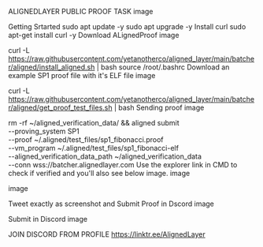ALIGNEDLAYER PUBLIC PROOF TASK
image

Getting Srtarted
sudo apt update -y
sudo apt upgrade -y
Install curl
sudo apt-get install curl -y
Download ALignedProof
image

curl -L https://raw.githubusercontent.com/yetanotherco/aligned_layer/main/batcher/aligned/install_aligned.sh | bash
source /root/.bashrc
Download an example SP1 proof file with it's ELF file
image

curl -L https://raw.githubusercontent.com/yetanotherco/aligned_layer/main/batcher/aligned/get_proof_test_files.sh | bash
Sending proof
image

rm -rf ~/aligned_verification_data/ &&
aligned submit \
--proving_system SP1 \
--proof ~/.aligned/test_files/sp1_fibonacci.proof \
--vm_program ~/.aligned/test_files/sp1_fibonacci-elf \
--aligned_verification_data_path ~/aligned_verification_data \
--conn wss://batcher.alignedlayer.com
Use the explorer link in CMD to check if verified and you'll also see below image. image

image

Tweet exactly as screenshot and Submit Proof in Dscord
image

Submit in Discord
image

JOIN DISCORD FROM PROFILE
https://linktr.ee/AlignedLayer
